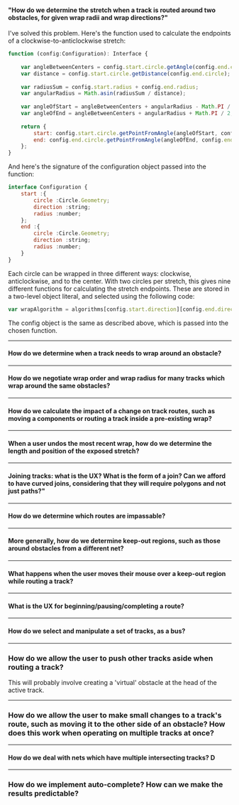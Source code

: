 #### "How do we determine the stretch when a track is routed around two obstacles, for given wrap radii and wrap directions?"

I've solved this problem. Here's the function used to calculate the endpoints of a clockwise-to-anticlockwise stretch:
```javascript
function (config:Configuration): Interface {
    
    var angleBetweenCenters = config.start.circle.getAngle(config.end.circle);
    var distance = config.start.circle.getDistance(config.end.circle);
    
    var radiusSum = config.start.radius + config.end.radius;
    var angularRadius = Math.asin(radiusSum / distance);
    
    var angleOfStart = angleBetweenCenters + angularRadius - Math.PI / 2;
    var angleOfEnd = angleBetweenCenters + angularRadius + Math.PI / 2;
    
    return {
        start: config.start.circle.getPointFromAngle(angleOfStart, config.start.radius),
        end: config.end.circle.getPointFromAngle(angleOfEnd, config.end.radius),
    };
}
```

And here's the signature of the configuration object passed into the function:
```javascript
interface Configuration {
    start :{
        circle :Circle.Geometry;
        direction :string;
        radius :number;
    };
    end :{
        circle :Circle.Geometry;
        direction :string;
        radius :number;
    }
}
```

Each circle can be wrapped in three different ways: clockwise, anticlockwise, and to the center. With two circles per stretch, this gives nine different functions for calculating the stretch endpoints. These are stored in a two-level object literal, and selected using the following code:

```javascript
var wrapAlgorithm = algorithms[config.start.direction][config.end.direction];
```

The config object is the same as described above, which is passed into the chosen function.


----------------------------------------------------------------------------------------------------
#### How do we determine when a track needs to wrap around an obstacle?


----------------------------------------------------------------------------------------------------
#### How do we negotiate wrap order and wrap radius for many tracks which wrap around the same obstacles?


----------------------------------------------------------------------------------------------------
#### How do we calculate the impact of a change on track routes, such as moving a components or routing a track inside a pre-existing wrap?


----------------------------------------------------------------------------------------------------
#### When a user undos the most recent wrap, how do we determine the length and position of the exposed stretch?

----------------------------------------------------------------------------------------------------
#### Joining tracks: what is the UX? What is the form of a join? Can we afford to have curved joins, considering that they will require polygons and not just paths?"


----------------------------------------------------------------------------------------------------
#### How do we determine which routes are impassable?


----------------------------------------------------------------------------------------------------
#### More generally, how do we determine keep-out regions, such as those around obstacles from a different net?


----------------------------------------------------------------------------------------------------
#### What happens when the user moves their mouse over a keep-out region while routing a track?


----------------------------------------------------------------------------------------------------
#### What is the UX for beginning/pausing/completing a route?


----------------------------------------------------------------------------------------------------
#### How do we select and manipulate a set of tracks, as a bus?


----------------------------------------------------------------------------------------------------
### How do we allow the user to push other tracks aside when routing a track?

This will probably involve creating a 'virtual' obstacle at the head of the active track.


----------------------------------------------------------------------------------------------------
### How do we allow the user to make small changes to a track's route, such as moving it to the other side of an obstacle? How does this work when operating on multiple tracks at once?


----------------------------------------------------------------------------------------------------
#### How do we deal with nets which have multiple intersecting tracks? D


----------------------------------------------------------------------------------------------------
### How do we implement auto-complete? How can we make the results predictable?


















